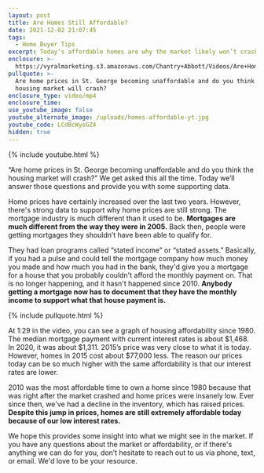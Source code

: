 ```yaml
---
layout: post
title: Are Homes Still Affordable?
date: 2021-12-02 21:07:45
tags:
  - Home Buyer Tips
excerpt: Today’s affordable homes are why the market likely won’t crash.
enclosure: >-
  https://vyralmarketing.s3.amazonaws.com/Chantry+Abbott/Videos/Are+Homes+Still+Affordable_.mp4
pullquote: >-
  Are home prices in St. George becoming unaffordable and do you think the
  housing market will crash?
enclosure_type: video/mp4
enclosure_time:
use_youtube_image: false
youtube_alternate_image: /uploads/homes-affordable-yt.jpg
youtube_code: LCdBcWyoGZ4
hidden: true
---
```

{% include youtube.html %}

“Are home prices in St. George becoming unaffordable and do you think the housing market will crash?” We get asked this all the time. Today we’ll answer those questions and provide you with some supporting data.

Home prices have certainly increased over the last two years. However, there's strong data to support why home prices are still strong. The mortgage industry is much different than it used to be. **Mortgages are much different from the way they were in 2005.** Back then, people were getting mortgages they shouldn’t have been able to qualify for.

They had loan programs called “stated income” or “stated assets.” Basically, if you had a pulse and could tell the mortgage company how much money you made and how much you had in the bank, they'd give you a mortgage for a house that you probably couldn't afford the monthly payment on. That is no longer happening, and it hasn't happened since 2010. **Anybody getting a mortgage now has to document that they have the monthly income to support what that house payment is.**

{% include pullquote.html %}

At 1:29 in the video, you can see a graph of housing affordability since 1980. The median mortgage payment with current interest rates is about $1,468. In 2020, it was about $1,311. 2015’s price was very close to what it is today. However, homes in 2015 cost about $77,000 less. The reason our prices today can be so much higher with the same affordability is that our interest rates are lower.

2010 was the most affordable time to own a home since 1980 because that was right after the market crashed and home prices were insanely low. Ever since then, we've had a decline in the inventory, which has raised prices. **Despite this jump in prices, homes are still extremely affordable today because of our low interest rates.**

We hope this provides some insight into what we might see in the market. If you have any questions about the market or affordability, or if there's anything we can do for you, don’t hesitate to reach out to us via phone, text, or email. We'd love to be your resource.
